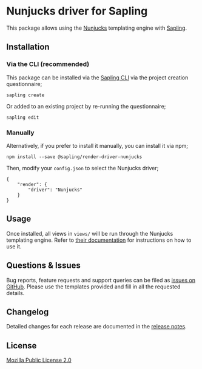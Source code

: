 # Nunjucks driver for Sapling

This package allows using the [Nunjucks](https://mozilla.github.io/nunjucks/) templating engine with [Sapling](https://github.com/saplingjs/sapling/).


## Installation

### Via the CLI (recommended)

This package can be installed via the [Sapling CLI](https://saplingjs.com/docs/#/cli) via the project creation questionnaire;

    sapling create

Or added to an existing project by re-running the questionnaire;

    sapling edit


### Manually

Alternatively, if you prefer to install it manually, you can install it via npm;

    npm install --save @sapling/render-driver-nunjucks

Then, modify your `config.json` to select the Nunjucks driver;

    {
        "render": {
            "driver": "Nunjucks"
        }
    }


## Usage

Once installed, all views in `views/` will be run through the Nunjucks templating engine.  Refer to [their documentation](https://mozilla.github.io/nunjucks/templating.html) for instructions on how to use it.


## Questions & Issues

Bug reports, feature requests and support queries can be filed as [issues on GitHub](https://github.com/saplingjs/render-driver-nunjucks/issues).  Please use the templates provided and fill in all the requested details.


## Changelog

Detailed changes for each release are documented in the [release notes](https://github.com/saplingjs/render-driver-nunjucks/releases).


## License

[Mozilla Public License 2.0](https://opensource.org/licenses/MPL-2.0)
